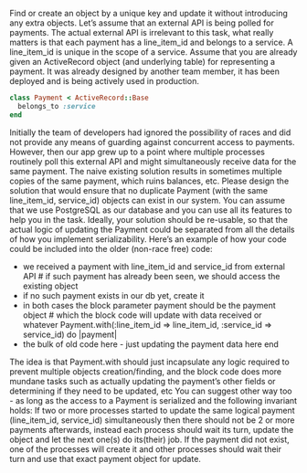 Find or create an object by a unique key and update it without introducing any extra objects. 
Let’s assume that an external API is being polled for payments. The actual external API is irrelevant to this task, what really matters is that each payment has a line_item_id and belongs to a service. A line_item_id is unique in the scope of a service. 
Assume that you are already given an ActiveRecord object (and underlying table) for representing a payment. It was already designed by another team member, it has been deployed and is being actively used in production. 

```ruby
class Payment < ActiveRecord::Base
  belongs_to :service 
end 
```

Initially the team of developers had ignored the possibility of races and did not provide any means of guarding against concurrent access to payments. However, then our app grew up to a point where multiple processes routinely poll this external API and might simultaneously receive data for the same payment. 
The naive existing solution results in sometimes multiple copies of the same payment, which ruins balances, etc. 
Please design the solution that would ensure that no duplicate Payment (with the same line_item_id, service_id) objects can exist in our system. You can assume that we use PostgreSQL as our database and you can use all its features to help you in the task. 
Ideally, your solution should be re-usable, so that the actual logic of updating the Payment could be separated from all the details of how you implement serializability. Here’s an example of how your code could be included into the older (non-race free) code: 

+ we received a payment with line_item_id and service_id from external API # if such payment has already been seen, we should access the existing object 
+ if no such payment exists in our db yet, create it 
+ in both cases the block parameter payment should be the payment object # which the block code will update with data received or whatever Payment.with(:line_item_id => line_item_id, :service_id => service_id) do |payment| 
+ the bulk of old code here - just updating the payment data here end 

The idea is that Payment.with should just incapsulate any logic required to prevent multiple objects creation/finding, and the block code does more mundane tasks such as actually updating the payment’s other fields or determining if they need to be updated, etc 
You can suggest other way too - as long as the access to a Payment is serialized and the following invariant holds: If two or more processes started to update the same logical payment (line_item_id, service_id) simultaneously then there should not be 2 or more payments afterwards, instead each process should wait its turn, update the object and let the next one(s) do its(their) job. If the payment did not exist, one of the processes will create it and other processes should wait their turn and use that exact payment object for update.
